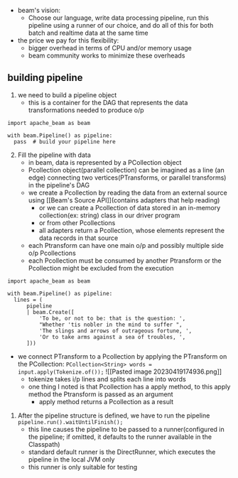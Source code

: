 - beam's vision:
	- Choose our language, write data processing pipeline, run this pipeline using a runner of our choice, and do all of this for both batch and realtime data at the same time
- the price we pay for this flexibility:
	- bigger overhead in terms of CPU and/or memory usage
	- beam community works to minimize these overheads

## building pipeline
1. we need to build a pipeline object
	- this is a container for the DAG that represents the data transformations needed to produce o/p
```
import apache_beam as beam

with beam.Pipeline() as pipeline:
  pass  # build your pipeline here
```
2. Fill the pipeline with data
	- in beam, data is represented by a PCollection object
	- Pcollection object(parallel collection) can be imagined as a line (an edge) connecting two vertices(PTransforms, or parallel transforms) in the pipeline's DAG
	- we create a Pcollection by reading the data from an external source using [[Beam's Source API]](contains adapters that help reading)
		- or we can create a Pcollection of data stored in an in-memory collection(ex: string) class in our driver program
		- or from other Pcollections
		- all adapters return a Pcollection, whose elements represent the data records in that source
	- each Ptransform can have one main o/p and possibly multiple side o/p Pcollections
	- each Pcollection must be consumed by another Ptransform or the Pcollection might be excluded from the execution
```
import apache_beam as beam

with beam.Pipeline() as pipeline:
  lines = (
      pipeline
      | beam.Create([
          'To be, or not to be: that is the question: ',
          "Whether 'tis nobler in the mind to suffer ",
          'The slings and arrows of outrageous fortune, ',
          'Or to take arms against a sea of troubles, ',
      ]))  
```
- we connect PTransform to a Pcollection by applying the PTransform on the PCollection:
	   `PCollection<String> words = input.apply(Tokenize.of());`
		![[Pasted image 20230419174936.png]]
	- tokenize takes i/p lines and splits each line into words
	- one thing I noted is that Pcollection has a apply method, to this apply method the Ptransform is passed as an argument
		- apply method returns a Pcollection as a result
1. After the pipeline structure is defined, we have to run the pipeline
		`pipeline.run().waitUntilFinish();`
	- this line causes the pipeline to be passed to a runner(configured in the pipeline; if omitted, it defaults to the runner available in the Classpath)
	- standard default runner is the DirectRunner, which executes the pipeline in the local JVM only
	- this runner is only suitable for testing